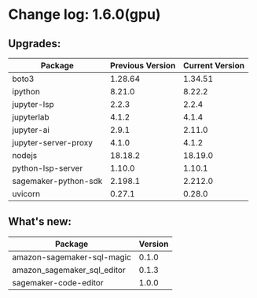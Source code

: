 # Change log: 1.6.0(gpu)

## Upgrades: 

Package | Previous Version | Current Version
---|---|---
boto3|1.28.64|1.34.51
ipython|8.21.0|8.22.2
jupyter-lsp|2.2.3|2.2.4
jupyterlab|4.1.2|4.1.4
jupyter-ai|2.9.1|2.11.0
jupyter-server-proxy|4.1.0|4.1.2
nodejs|18.18.2|18.19.0
python-lsp-server|1.10.0|1.10.1
sagemaker-python-sdk|2.198.1|2.212.0
uvicorn|0.27.1|0.28.0

## What's new: 

Package | Version 
---|---
amazon-sagemaker-sql-magic|0.1.0
amazon_sagemaker_sql_editor|0.1.3
sagemaker-code-editor|1.0.0
